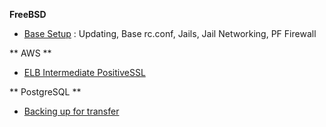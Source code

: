 **FreeBSD**

* [Base Setup](/freebsd/README.md) : Updating, Base rc.conf, Jails, Jail Networking, PF Firewall

** AWS **

* [ELB Intermediate PositiveSSL](/aws/README.md#intermediate-certs-for-positivessl)


** PostgreSQL **

* [Backing up for transfer](/postgres/README.md#backing-up-for-restore)
